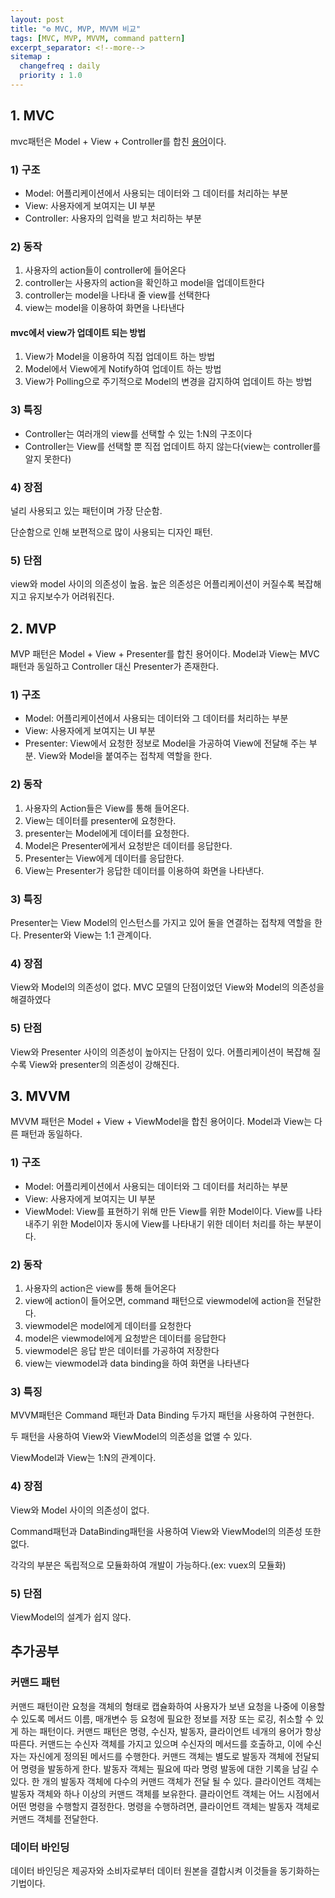 ```yaml
---
layout: post
title: "⚙️ MVC, MVP, MVVM 비교"
tags: [MVC, MVP, MVVM, command pattern]
excerpt_separator: <!--more-->
sitemap :
  changefreq : daily
  priority : 1.0
---
```


## 1. MVC

mvc패턴은 Model + View + Controller를 합친 <u>용어</u>이다.

<!--more-->

### 1) 구조

- Model: 어플리케이션에서 사용되는 데이터와 그 데이터를 처리하는 부분
- View: 사용자에게 보여지는 UI 부분
- Controller: 사용자의 입력을 받고 처리하는 부분

### 2) 동작

1. 사용자의 action들이 controller에 들어온다
2. controller는 사용자의 action을 확인하고 model을 업데이트한다
3. controller는 model을 나타내 줄 view를 선택한다
4. view는 model을 이용하여 화면을 나타낸다

#### mvc에서 view가 업데이트 되는 방법

1. View가 Model을 이용하여 직접 업데이트 하는 방법
2. Model에서 View에게 Notify하여 업데이트 하는 방법
3. View가 Polling으로 주기적으로  Model의 변경을 감지하여 업데이트 하는 방법

### 3) 특징

- Controller는 여러개의 view를 선택할 수 있는 1:N의 구조이다
- Controller는 View를 선택할 뿐 직접 업데이트 하지 않는다(view는 controller를 알지 못한다)

### 4) 장점

널리 사용되고 있는 패턴이며 가장 단순함.

단순함으로 인해 보편적으로 많이 사용되는 디자인 패턴.

### 5) 단점

view와 model 사이의 의존성이 높음. 높은 의존성은 어플리케이션이 커질수록 복잡해지고 유지보수가 어려워진다.

## 2. MVP

MVP 패턴은 Model + View + Presenter를 합친 용어이다. Model과  View는 MVC 패턴과 동일하고 Controller 대신 Presenter가 존재한다.

### 1) 구조

- Model: 어플리케이션에서 사용되는 데이터와 그 데이터를 처리하는 부분
- View: 사용자에게 보여지는 UI 부분
- Presenter: View에서 요청한 정보로 Model을 가공하여 View에 전달해 주는 부분. View와 Model을 붙여주는 접착제 역할을 한다.

### 2) 동작

1. 사용자의 Action들은 View를 통해 들어온다.
2. View는 데이터를 presenter에 요청한다.
3. presenter는 Model에게 데이터를 요청한다.
4. Model은 Presenter에게서 요청받은 데이터를 응답한다.
5. Presenter는 View에게 데이터를 응답한다.
6. View는 Presenter가 응답한 데이터를 이용하여 화면을 나타낸다.

### 3) 특징

Presenter는 View Model의 인스턴스를 가지고 있어 둘을 연결하는 접착제 역할을 한다. Presenter와 View는 1:1 관계이다.

### 4) 장점

 View와 Model의 의존성이 없다. MVC 모델의 단점이었던 View와  Model의 의존성을 해결하였다

### 5) 단점

View와 Presenter 사이의 의존성이 높아지는 단점이 있다. 어플리케이션이 복잡해 질수록 View와 presenter의 의존성이 강해진다.

## 3. MVVM

MVVM 패턴은 Model + View + ViewModel을 합친 용어이다. Model과 View는 다른 패턴과 동일하다.

### 1) 구조

- Model: 어플리케이션에서 사용되는 데이터와 그 데이터를 처리하는 부분
- View: 사용자에게 보여지는 UI 부분
- ViewModel: View를 표현하기 위해 만든 View를 위한 Model이다. View를 나타내주기 위한 Model이자 동시에 View를 나타내기 위한 데이터 처리를 하는 부분이다.

### 2) 동작

1. 사용자의 action은 view를    통해 들어온다
2. view에 action이 들어오면, command 패턴으로  viewmodel에 action을 전달한다.
3. viewmodel은 model에게 데이터를 요청한다
4. model은 viewmodel에게 요청받은 데이터를 응답한다
5. viewmodel은 응답 받은 데이터를 가공하여 저장한다
6. view는 viewmodel과 data binding을 하여 화면을 나타낸다

### 3) 특징

MVVM패턴은 Command 패턴과 Data Binding 두가지 패턴을 사용하여 구현한다.

두 패턴을 사용하여 View와 ViewModel의 의존성을 없앨 수 있다.

ViewModel과 View는 1:N의 관계이다.

### 4) 장점

View와 Model 사이의 의존성이 없다. 

Command패턴과 DataBinding패턴을 사용하여 View와 ViewModel의 의존성 또한 없다.

각각의 부분은 독립적으로 모듈화하여 개발이 가능하다.(ex: vuex의 모듈화)

### 5) 단점

ViewModel의 설계가 쉽지 않다.

## 추가공부

### 커맨드 패턴

커맨드 패턴이란 요청을 객체의 형태로 캡슐화하여 사용자가 보낸 요청을 나중에 이용할 수 있도록 메서드 이름, 매개변수 등 요청에 필요한 정보를 저장 또는 로깅, 취소할 수 있게 하는 패턴이다. 커맨드 패턴은 명령, 수신자, 발동자, 클라이언트 네개의 용어가 항상 따른다. 커맨드는 수신자 객체를 가지고 있으며 수신자의 메서드를 호출하고, 이에 수신자는 자신에게 정의된 메서드를 수행한다. 커맨드 객체는 별도로 발동자 객체에 전달되어 명령을 발동하게 한다. 발동자 객체는 필요에 따라 명령 발동에 대한 기록을 남길 수 있다. 한 개의 발동자 객체에 다수의 커맨드 객체가 전달 될 수 있다. 클라이언트 객체는 발동자 객체와 하나 이상의 커맨드 객체를 보유한다. 클라이언트 객체는 어느 시점에서 어떤 명령을 수행할지 결정한다. 명령을 수행하려면, 클라이언트 객체는 발동자 객체로 커맨드 객체를 전달한다. 

### 데이터 바인딩

데이터 바인딩은 제공자와 소비자로부터 데이터 원본을 결합시켜 이것들을 동기화하는 기법이다.